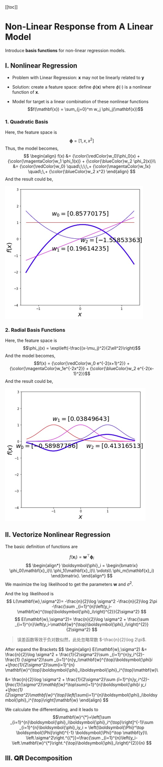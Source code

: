 [[toc]]
# Non-Linear Response from A Linear Model
Introduce **basis functions** for non-linear regression models.
## I. Nonlinear Regression
* Problem with Linear Regression: $\mathbf{x}$ may not be linearly related to $\mathbf{y}$

* Solution: create a feature space: define $\phi(\mathbf{x})$ where $\phi(\cdot)$ is a nonlinear function of $\mathbf{x}$.

* Model for target is a linear combination of these nonlinear functions
    $$f(\mathbf{x}) = \sum_{j=0}^m w_j \phi_j(\mathbf{x})$$
### 1. Quadratic Basis
Here, the feature space is
$$\boldsymbol{\phi} = [1, x, x^2]$$
Thus, the model becomes,
$$
\begin{align}
    f(x) &= {\color{\redColor}w_0}\phi_0(x) + {\color{\magentaColor}w_1 \phi_1(x)} + {\color{\blueColor}w_2
                                                                                 \phi_2(x)}\\
         &= {\color{\redColor}w_0} \quad\;\;\;\,+ {\color{\magentaColor}w_1x} \quad\;\,+ {\color{\blueColor}w_2 x^2}
\end{align}
$$
And the result could be,

![](img/Jietu20200117-013438.jpg)
### 2. Radial Basis Functions
Here, the feature space is
$$\phi_j(x) = \exp\left(-\frac{(x-\mu_j)^2}{2\ell^2}\right)$$
And the model becomes,
$$f(x) = {\color{\redColor}w_0 e^{-2(x+1)^2}}  + {\color{\magentaColor}w_1e^{-2x^2}} + {\color{\blueColor}w_2 e^{-2(x-1)^2}}$$
And the result could be,

![](img/Jietu20200117-021524.jpg)

## II. Vectorize Nonlinear Regression
The basic definition of functions are

$$f(\mathbf{x}_i) = \mathbf{w}^\top \boldsymbol{\phi}_i$$
$$
\begin{align*}
    \boldsymbol{\phi}_i =
                \begin{bmatrix}
                    \phi_0(\mathbf{x}_i)\\
                    \phi_1(\mathbf{x}_i)\\
                    \vdots\\
                    \phi_m(\mathbf{x}_i)
                \end{bmatrix}.
\end{align*}
$$
We maximize the $\log$ likelihood to get the parameters $\mathbf{w}$ and $\sigma^2$.

And the $\log$ likelihood is
$$
L(\mathbf{w},\sigma^2)= -\frac{n}{2}\log \sigma^2
          -\frac{n}{2}\log 2\pi -\frac{\sum
            _{i=1}^{n}\left(y_i-\mathbf{w}^{\top}\boldsymbol{\phi}_i\right)^{2}}{2\sigma^2}
$$
$$
E(\mathbf{w},\sigma^2)= \frac{n}{2}\log
          \sigma^2 + \frac{\sum
            _{i=1}^{n}\left(y_i-\mathbf{w}^{\top}\boldsymbol{\phi}_i\right)^{2}}{2\sigma^2}
$$
> 误差函数等效于负对数似然，此处忽略常数 $-\frac{n}{2}\log 2\pi$.

After expand the Brackets
$$
\begin{align}
E(\mathbf{w},\sigma^2) &=  \frac{n}{2}\log \sigma^2 + \frac{1}{2\sigma^2}\sum _{i=1}^{n}y_i^{2}-\frac{1}
{\sigma^2}\sum _{i=1}^{n}y_i\mathbf{w}^{\top}\boldsymbol{\phi}_i
+\frac{1}{2\sigma^2}\sum_{i=1}^{n}
\mathbf{w}^{\top}\boldsymbol{\phi}_i\boldsymbol{\phi}_i^{\top}\mathbf{w}\\

&= \frac{n}{2}\log \sigma^2 + \frac{1}{2\sigma^2}\sum _{i=1}^{n}y_i^{2}-\frac{1}{\sigma^2}\mathbf{w}^\top\sum_{i=1}^{n}\boldsymbol{\phi}_i y_i
+\frac{1}{2\sigma^2}\mathbf{w}^{\top}\left[\sum_{i=1}^{n}\boldsymbol{\phi}_i\boldsymbol{\phi}_i^{\top}\right]\mathbf{w}
\end{align}
$$

We calculate the differentiating, and it leads to
$$\mathbf{w}^{*}=\left[\sum _{i=1}^{n}\boldsymbol{\phi}_i\boldsymbol{\phi}_i^{\top}\right]^{-1}\sum _{i=1}^{n}\boldsymbol{\phi}_iy_i = \left(\boldsymbol{\Phi}^\top \boldsymbol{\Phi}\right)^{-1} \boldsymbol{\Phi}^\top \mathbf{y}\\
\left.\sigma^2\right.^{{*}}=\frac{\sum _{i=1}^{n}\left(y_i-\left.\mathbf{w}^{*}\right.^{\top}\boldsymbol{\phi}_i\right)^{2}}{n}
$$
## III. 𝐐𝐑 Decomposition
